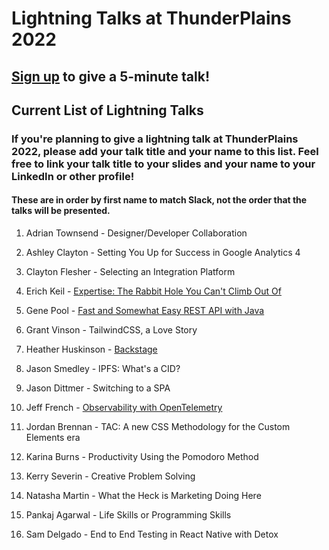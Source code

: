 # Lightning Talks at ThunderPlains 2022

## [Sign up](https://forms.gle/pcDNAexj3KNvQ4wK8) to give a 5-minute talk!

## Current List of Lightning Talks

### If you're planning to give a lightning talk at ThunderPlains 2022, please add your talk title and your name to this list. Feel free to link your talk title to your slides and your name to your LinkedIn or other profile!

#### These are in order by first name to match Slack, not the order that the talks will be presented.

1. Adrian Townsend - Designer/Developer Collaboration
2. Ashley Clayton - Setting You Up for Success in Google Analytics 4
3. Clayton Flesher - Selecting an Integration Platform

3. Erich Keil - [Expertise: The Rabbit Hole You Can't Climb Out Of](https://docs.google.com/presentation/d/1XcHsutYUr8w6lIjL9aaWxDQNFu4ewtA9BXeLMY-fbrg/edit?usp=sharing)
3. Gene Pool - [Fast and Somewhat Easy REST API with Java](https://ln5.sync.com/dl/49c1e17c0/wx3hjr59-9bbyrnyc-pp597hrb-vsk2ea8m)
4. Grant Vinson - TailwindCSS, a Love Story
5. Heather Huskinson - [Backstage](https://docs.google.com/presentation/d/1qneOPYDzzh3hLcdahE0-Rt5FuPU_oyrYVREorZhE8PE/edit?usp=sharing)
6. Jason Smedley - IPFS: What's a CID?
6. Jason Dittmer - Switching to a SPA
7. Jeff French - [Observability with OpenTelemetry](https://docs.google.com/presentation/d/1FKSBoQ2cKbmZzvohLN--pXRvfMWGODFgkwFUkxPbZdM/edit?usp=sharing)
8. Jordan Brennan - TAC: A new CSS Methodology for the Custom Elements era
9. Karina Burns - Productivity Using the Pomodoro Method
10. Kerry Severin - Creative Problem Solving
11. Natasha Martin - What the Heck is Marketing Doing Here
11. Pankaj Agarwal - Life Skills or Programming Skills
12. Sam Delgado - End to End Testing in React Native with Detox
